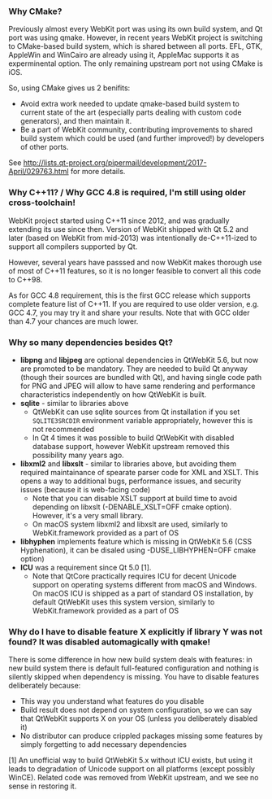 ### Why CMake?

Previously almost every WebKit port was using its own build system, and Qt port was using qmake. However, in recent years WebKit project is switching to CMake-based build system, which is shared between all ports. EFL, GTK, AppleWin and WinCairo are already using it, AppleMac supports it as experminental option. The only remaining upstream port not using CMake is iOS.

So, using CMake gives us 2 benifits:
* Avoid extra work needed to update qmake-based build system to current state of the art (especially parts dealing with custom code generators), and then maintain it.
* Be a part of WebKit community, contributing improvements to shared build system which could be used (and further improved!) by developers of other ports.

See http://lists.qt-project.org/pipermail/development/2017-April/029763.html for more details.

### Why C++11? / Why GCC 4.8 is required, I'm still using older cross-toolchain!

WebKit project started using C++11 since 2012, and was gradually extending its use since then. Version of WebKit shipped with Qt 5.2 and later (based on WebKit from mid-2013) was intentionally de-C++11-ized to support all compilers supported by Qt.

However, several years have passsed and now WebKit makes thorough use of most of C++11 features, so it is no longer feasible to convert all this code to C++98.

As for GCC 4.8 requirement, this is the first GCC release which supports complete feature list of C++11. If you are required to use older version, e.g. GCC 4.7, you may try it and share your results. Note that with GCC older than 4.7 your chances are much lower.

### Why so many dependencies besides Qt?

* **libpng** and **libjpeg** are optional dependencies in QtWebKit 5.6, but now are promoted to be mandatory. They are needed to build Qt anyway (though their sources are bundled with Qt), and having single code path for PNG and JPEG will allow to have same rendering and performance characteristics independently on how QtWebKit is built.
* **sqlite** - similar to libraries above
    * QtWebKit can use sqlite sources from Qt installation if you set `SQLITE3SRCDIR` environment variable appropriately, however this is not recommended
    * In Qt 4 times it was possible to build QtWebKit with disabled database support, however WebKit upstream removed this possibility many years ago.
* **libxml2** and **libxslt** - similar to libraries above, but avoiding them required maintainance of spearate parser code for XML and XSLT. This opens a way to additional bugs, performance issues, and security issues (because it is web-facing code)
    * Note that you can disable XSLT support at build time to avoid depending on libxslt (-DENABLE_XSLT=OFF cmake option). However, it's a very small library.
    * On macOS system libxml2 and libxslt are used, similarly to WebKit.framework provided as a part of OS
* **libhyphen** implements feature which is missing in QtWebKit 5.6 (CSS Hyphenation), it can be disaled using -DUSE_LIBHYPHEN=OFF cmake option)
* **ICU** was a requirement since Qt 5.0 [1]. 
    * Note that QtCore practically requires ICU for decent Unicode support on operating systems different from macOS and Windows. On macOS ICU is shipped as a part of standard OS installation, by default QtWebKit uses this system version, similarly to WebKit.framework provided as a part of OS

### Why do I have to disable feature X explicitly if library Y was not found? It was disabled automagically with qmake!

There is some difference in how new build system deals with features: in new build system there is default full-featured configuration and nothing is silently skipped when dependency is missing. You have to disable features deliberately because:
* This way you understand what features do you disable
* Build result does not depend on system configuration, so we can say that QtWebKit supports X on your OS (unless you deliberately disabled it)
* No distributor can produce crippled packages missing some features by simply forgetting to add necessary dependencies

[1] An unofficial way to build QtWebKit 5.x without ICU exists, but using it leads to degradation of Unicode support on all platforms (except possibly WinCE). Related code was removed from WebKit upstream, and we see no sense in restoring it.